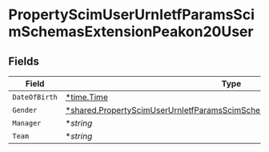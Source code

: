 # PropertyScimUserUrnIetfParamsScimSchemasExtensionPeakon20User


## Fields

| Field                                                                                                                                                                            | Type                                                                                                                                                                             | Required                                                                                                                                                                         | Description                                                                                                                                                                      |
| -------------------------------------------------------------------------------------------------------------------------------------------------------------------------------- | -------------------------------------------------------------------------------------------------------------------------------------------------------------------------------- | -------------------------------------------------------------------------------------------------------------------------------------------------------------------------------- | -------------------------------------------------------------------------------------------------------------------------------------------------------------------------------- |
| `DateOfBirth`                                                                                                                                                                    | [*time.Time](https://pkg.go.dev/time#Time)                                                                                                                                       | :heavy_minus_sign:                                                                                                                                                               | N/A                                                                                                                                                                              |
| `Gender`                                                                                                                                                                         | [*shared.PropertyScimUserUrnIetfParamsScimSchemasExtensionPeakon20UserGender](../../../pkg/models/shared/propertyscimuserurnietfparamsscimschemasextensionpeakon20usergender.md) | :heavy_minus_sign:                                                                                                                                                               | N/A                                                                                                                                                                              |
| `Manager`                                                                                                                                                                        | **string*                                                                                                                                                                        | :heavy_minus_sign:                                                                                                                                                               | N/A                                                                                                                                                                              |
| `Team`                                                                                                                                                                           | **string*                                                                                                                                                                        | :heavy_minus_sign:                                                                                                                                                               | N/A                                                                                                                                                                              |